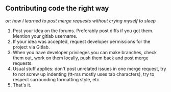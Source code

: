 ## Contributing code the right way 

*or: how I learned to post merge requests without crying myself to sleep*

1. Post your idea on the forums. Preferably post diffs if you got them. Mention your gitlab username.
2. If your idea was accepted, request developer permissions for the project via Gitlab.
2. When you have developer privileges you can make branches, check them out, work on them locally, push them back and post merge requests.
3. Usual stuff applies: don't post unrelated issues in one merge request, try to not screw up indenting (tt-rss mostly uses tab characters), try to respect surrounding formatting style, etc.
4. That's it.
